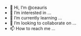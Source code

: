 - 👋 Hi, I’m @ceauris
- 👀 I’m interested in ...
- 🌱 I’m currently learning ...
- 💞️ I’m looking to collaborate on ...
- 📫 How to reach me ...

<!---
ceauris/ceauris is a ✨ special ✨ repository because its `README.md` (this file) appears on your GitHub profile.
You can click the Preview link to take a look at your changes.
--->
